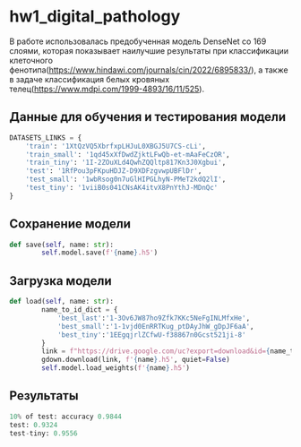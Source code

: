 # hw1_digital_pathology

В работе использовалась предобученная модель DenseNet со 169 слоями, которая показывает наилучшие результаты при классификации клеточного фенотипа(https://www.hindawi.com/journals/cin/2022/6895833/), а также в задаче классификация белых кровяных телец(https://www.mdpi.com/1999-4893/16/11/525).

## Данные для обучения и тестирования модели

```python
DATASETS_LINKS = {
    'train': '1XtQzVQ5XbrfxpLHJuL0XBGJ5U7CS-cLi',
    'train_small': '1qd45xXfDwdZjktLFwQb-et-mAaFeCzOR',
    'train_tiny': '1I-2ZOuXLd4QwhZQQltp817Kn3J0Xgbui',
    'test': '1RfPou3pFKpuHDJZ-D9XDFzgvwpUBFlDr',
    'test_small': '1wbRsog0n7uGlHIPGLhyN-PMeT2kdQ2lI',
    'test_tiny': '1viiB0s041CNsAK4itvX8PnYthJ-MDnQc'
}
```

## Сохранение модели
```python
def save(self, name: str):
        self.model.save(f'{name}.h5')
```

## Загрузка модели
```python
def load(self, name: str):
        name_to_id_dict = {
            'best_last':'1-3Ov6JW87ho9Zfk7KKc5NeFgINLMfxHe',
            'best_small':'1-1vjd0EnRRTKug_ptDAyJhW_gDpJF6aA',
            'best_tiny':'1EEgqjrlZCfwU-f38867n0Gcst521ji-8'
        }
        link = f"https://drive.google.com/uc?export=download&id={name_to_id_dict.get(name, '')}"
        gdown.download(link, f'{name}.h5', quiet=False)
        self.model.load_weights(f'{name}.h5')
```

## Результаты
```python
10% of test: accuracy 0.9844
test: 0.9324
test-tiny: 0.9556
```
